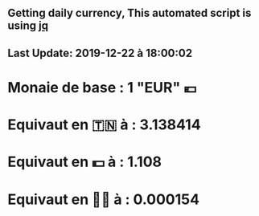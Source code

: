 ## Getting daily currency, This automated script is using [jq](https://stedolan.github.io/jq/)
## Last Update:  2019-12-22 à 18:00:02
 # Monaie de base : 1 "EUR" 💶 
 # Equivaut en 🇹🇳 à :  3.138414 
 # Equivaut en 💵 à : 1.108
 # Equivaut en 🐱‍💻 à :  0.000154
